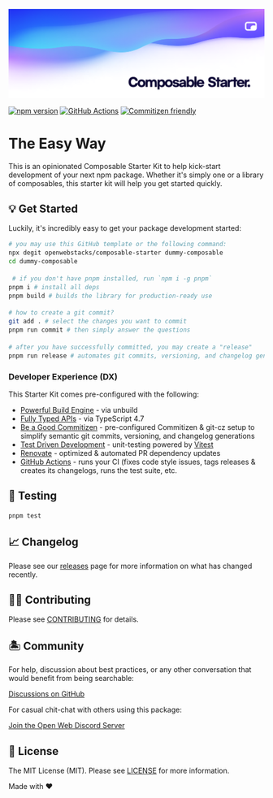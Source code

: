 <p align="center"><img src=".github/art/cover_composable_starter.png" alt="Social Card of Composable Starter"></p>

[![npm version][npm-version-src]][npm-version-href]
[![GitHub Actions][github-actions-src]][github-actions-href]
[![Commitizen friendly](https://img.shields.io/badge/commitizen-friendly-brightgreen.svg)](http://commitizen.github.io/cz-cli/)
<!-- [![npm downloads][npm-downloads-src]][npm-downloads-href] -->
<!-- [![Codecov][codecov-src]][codecov-href] -->

# The Easy Way

This is an opinionated Composable Starter Kit to help kick-start development of your next npm package. Whether it's simply one or a library of composables, this starter kit will help you get started quickly.

## 💡 Get Started

Luckily, it's incredibly easy to get your package development started:

```bash
# you may use this GitHub template or the following command:
npx degit openwebstacks/composable-starter dummy-composable
cd dummy-composable

 # if you don't have pnpm installed, run `npm i -g pnpm`
pnpm i # install all deps
pnpm build # builds the library for production-ready use

# how to create a git commit?
git add . # select the changes you want to commit
pnpm run commit # then simply answer the questions

# after you have successfully committed, you may create a "release"
pnpm run release # automates git commits, versioning, and changelog generations
```

### Developer Experience (DX)

This Starter Kit comes pre-configured with the following:

- [Powerful Build Engine](https://github.com/unjs/unbuild) - via unbuild
- [Fully Typed APIs](https://www.typescriptlang.org/) - via TypeScript 4.7
- [Be a Good Commitizen](https://www.npmjs.com/package/git-cz) - pre-configured Commitizen & git-cz setup to simplify semantic git commits, versioning, and changelog generations
- [Test Driven Development](https://github.com/vitest-dev/vitest) - unit-testing powered by [Vitest](https://github.com/vitest-dev/vitest)
- [Renovate](https://renovatebot.com/) - optimized & automated PR dependency updates
- [GitHub Actions](https://github.com/features/actions) - runs your CI (fixes code style issues, tags releases & creates its changelogs, runs the test suite, etc.

## 🧪 Testing

```bash
pnpm test
```

## 📈 Changelog

Please see our [releases](https://github.com/openwebstacks/composable-starter/releases) page for more information on what has changed recently.

## 💪🏼 Contributing

Please see [CONTRIBUTING](.github/CONTRIBUTING.md) for details.

## 🏝 Community

For help, discussion about best practices, or any other conversation that would benefit from being searchable:

[Discussions on GitHub](https://github.com/openwebstacks/composable-starter/discussions)

For casual chit-chat with others using this package:

[Join the Open Web Discord Server](https://discord.ow3.org)

## 📄 License

The MIT License (MIT). Please see [LICENSE](LICENSE.md) for more information.

Made with ❤️

<!-- Badges -->
[npm-version-src]: https://img.shields.io/npm/v/@ow3/dummy-composable?style=flat-square
[npm-version-href]: https://npmjs.com/package/@ow3/dummy-composable

[npm-downloads-src]: https://img.shields.io/npm/dm/@ow3/dummy-composable?style=flat-square
[npm-downloads-href]: https://npmjs.com/package/@ow3/dummy-composable

[github-actions-src]: https://img.shields.io/github/workflow/status/openwebstacks/composable-starter/CI/main?style=flat-square
[github-actions-href]: https://github.com/openwebstacks/composable-starter/actions?query=workflow%3Aci

<!-- [codecov-src]: https://img.shields.io/codecov/c/gh/openwebstacks/composable-starter/main?style=flat-square
[codecov-href]: https://codecov.io/gh/openwebstacks/composable-starter -->
